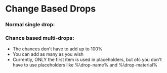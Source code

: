 # Change Based Drops

### Normal single drop:
<code-block lang="yaml" ignore-vars="true" collapsible="false" validate="false">
    <![CDATA[drop-item:
      # the sell price only works if hooks.price-plugin is set to "builtin"
      sell-price: 50.0
      # you can customize the item, you can even remove its lore/name
      material: WHEAT
      name: "&#FFCC00&lWHEAT"
      lore:
        - ""
        - " &7- &fSell price: &#33FF33%sell-price%$"
        - ""]]>
</code-block>

### Chance based multi-drops:
- The chances don't have to add up to 100%
- You can add as many as you wish
- Currently, ONLY the first item is used in placeholders, but ofc you don't have to use placeholders like %\drop-name% and %\drop-material%
<code-block lang="yaml" ignore-vars="true" collapsible="false" validate="false">
    <![CDATA[drop-item:
      # chances don't have to add up to 100%
      - chance: 90.0
        # the sell price only works if hooks.price-plugin is set to "builtin"
        sell-price: 50.0
        # you can customize the item, you can even remove its lore/name
        material: WHEAT
        name: "&#FFCC00&lWHEAT"
        lore:
          - ""
          - " &7- &fSell price: &#33FF33%sell-price%$"
          - ""
      - chance: 10.0
        sell-price: 100.0
        material: HAY_BLOCK
        name: "&#FFCC00&lHAY BALE"
        lore:
          - ""
          - " &7- &fSell price: &#33FF33%sell-price%$"
          - ""]]>
</code-block>